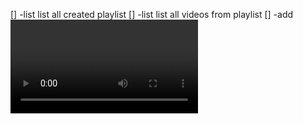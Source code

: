 [] -list list all created playlist
[] -list <playlist> list all videos from playlist
[] -add <video> <playlist> Add video to playlist
[] -remove <video> <playlist> Remove video from playlist
[] -playlist Plays videos from playlist 
    [] -shuffle Plays videos in random order
    [] -loop Play videos in loop
